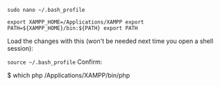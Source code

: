 `sudo nano ~/.bash_profile`

`export XAMPP_HOME=/Applications/XAMPP
export PATH=${XAMPP_HOME}/bin:${PATH}
export PATH`

Load the changes with this (won't be needed next time you open a shell session):

`source ~/.bash_profile`
Confirm:

$ which php
/Applications/XAMPP/bin/php
